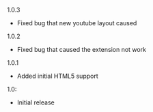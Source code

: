 1.0.3
- Fixed bug that new youtube layout caused

1.0.2

- Fixed bug that caused the extension not work

1.0.1

- Added initial HTML5 support

1.0:

- Initial release